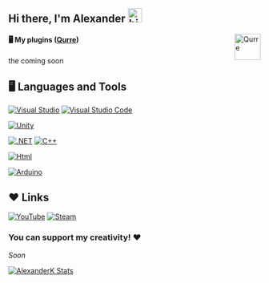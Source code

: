## Hi there, I'm Alexander <img src="https://user-images.githubusercontent.com/1303154/88677602-1635ba80-d120-11ea-84d8-d263ba5fc3c0.gif" width="28px" alt="hi">

<a href="https://github.com/Qurre-Team/Qurre-sl"><img align="right" alt="Qurre" width="52px" src="https://camo.githubusercontent.com/23bf7b23930bad0a8bad702d3de126f0037ab173a5a9df42a18143af824cd191/68747470733a2f2f63646e2e6679646e652e78797a2f71757272652f51757272652d7765625f6f6c2e676966"/></a></img>
#### 🖥 My plugins ([Qurre](https://github.com/Qurre-Team/Qurre-sl))
the coming soon

## 🖥 Languages and Tools

[![Visual Studio](https://img.shields.io/badge/-Visual%20Studio-090909?style=for-the-badge&logo=visualstudio&logoColor=5C2D91)](https://visualstudio.microsoft.com)
[![Visual Studio Code](https://img.shields.io/badge/-Visual%20Studio%20Code-090909?style=for-the-badge&logo=visualstudiocode&logoColor=007ACC)](https://visualstudio.microsoft.com)

[![Unity](https://img.shields.io/badge/-Unity-090909?style=for-the-badge&logo=unity&logoColor=FFFFFF)](https://unity.com)

[![.NET](https://img.shields.io/badge/-FRAMEWORK-090909?style=for-the-badge&logo=.net&logoColor=512BD4)](https://dotnet.microsoft.com)
[![C++](https://img.shields.io/badge/-C++-090909?style=for-the-badge&logo=cplusplus&logoColor=00599C)](https://en.wikipedia.org/wiki/C%2B%2B)

[![Html](https://img.shields.io/badge/-Html-090909?style=for-the-badge&logo=html5&logoColor=E34F26)](https://en.wikipedia.org/wiki/HTML5)

[![Arduino](https://img.shields.io/badge/-Arduino-090909?style=for-the-badge&logo=arduino&logoColor=00979D)](https://www.arduino.cc)

## ❤ Links

[![YouTube](https://img.shields.io/badge/-YouTube-090909?style=for-the-badge&logo=youtube&logoColor=FF0000)](https://www.youtube.com/channel/UCw7locP80HHmSBKhC2AGXgQ)
[![Steam](https://img.shields.io/badge/-Steam-090909?style=for-the-badge&logo=steam&logoColor=1B2838)](https://steamcommunity.com/id/AlexanderKK)

### You can support my creativity! ❤
_Soon_

[![AlexanderK Stats](https://github-readme-stats.vercel.app/api?username=alexanderk666&hide=contribs,prs&theme=gruvbox)](https://github.com/anuraghazra/github-readme-stats)
